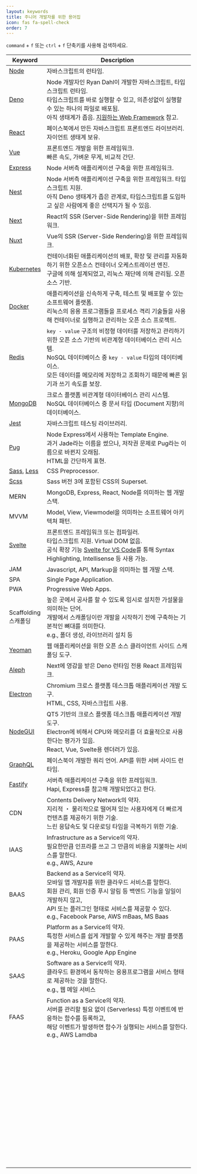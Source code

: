 ```yaml
---
layout: keywords
title: 주니어 개발자를 위한 용어집
icon: fas fa-spell-check
order: 7
---
```


`command` + `f` 또는 `ctrl` + `f` 단축키를 사용해 검색하세요.

| Keyword                                                                                                                                                                                                                       | Description                                                                                                                                                                                                                                                               |
| ----------------------------------------------------------------------------------------------------------------------------------------------------------------------------------------------------------------------------- | ------------------------------------------------------------------------------------------------------------------------------------------------------------------------------------------------------------------------------------------------------------------------- |
| [Node](https://nodejs.org/ko/)                                                                                                                                                                                                | 자바스크립트의 런타임.                                                                                                                                                                                                                                                    |
| [Deno](https://deno.land/)                                                                                                                                                                                                    | Node 개발자인 Ryan Dahl이 개발한 자바스크립트, 타입스크립트 런타임.<br/>타입스크립트를 바로 실행할 수 있고, 의존성없이 실행할 수 있는 하나의 파일로 배포됨.<br/>아직 생태계가 좁음. [지원하는 Web Framework](https://github.com/denolib/awesome-deno#web-framework) 참고. |
| [React](https://ko.reactjs.org/)                                                                                                                                                                                              | 페이스북에서 만든 자바스크립트 프론트엔드 라이브러리.<br/>자이언트 생태계 보유.                                                                                                                                                                                           |
| [Vue](https://kr.vuejs.org/v2/guide/index.html)                                                                                                                                                                               | 프론트엔드 개발을 위한 프레임워크.<br/>빠른 속도, 가벼운 무게, 비교적 간단.                                                                                                                                                                                               |
| [Express](https://expressjs.com/ko/)                                                                                                                                                                                          | Node 서버측 애플리케이션 구축을 위한 프레임워크.                                                                                                                                                                                                                          |
| [Nest](https://docs.nestjs.kr/)                                                                                                                                                                                               | Node 서버측 애플리케이션 구축을 위한 프레임워크. 타입스크립트 지원.<br/>아직 Deno 생태계가 좁은 관계로, 타입스크립트를 도입하고 싶은 사람에게 좋은 선택지가 될 수 있음.                                                                                                   |
| [Next](https://nextjs.org/)                                                                                                                                                                                                   | React의 SSR (Server-Side Rendering)을 위한 프레임워크.                                                                                                                                                                                                                    |
| [Nuxt](https://ko.nuxtjs.org/)                                                                                                                                                                                                | Vue의 SSR (Server-Side Rendering)을 위한 프레임워크.                                                                                                                                                                                                                      |
| [Kubernetes](https://kubernetes.io/ko/docs/home)                                                                                                                                                                              | 컨테이너화된 애플리케이션의 배포, 확장 및 관리를 자동화하기 위한 오픈소스 컨테이너 오케스트레이션 엔진.<br/>구글에 의해 설계되었고, 리눅스 재단에 의해 관리됨. 오픈 소스 기반.                                                                                            |
| [Docker](https://www.docker.com)                                                                                                                                                                                              | 애플리케이션을 신속하게 구축, 테스트 및 배포할 수 있는 소프트웨어 플랫폼.<br/>리눅스의 응용 프로그램들을 프로세스 격리 기술들을 사용해 컨테이너로 실행하고 관리하는 오픈 소스 프로젝트.                                                                                   |
| [Redis](https://redis.io/)                                                                                                                                                                                                    | `key - value` 구조의 비정형 데이터를 저장하고 관리하기 위한 오픈 소스 기반의 비관계형 데이터베이스 관리 시스템.<br/>NoSQL 데이터베이스 중 `key - value` 타입의 데이터베이스.<br/>모든 데이터를 메모리에 저장하고 조회하기 때문에 빠른 읽기과 쓰기 속도를 보장.            |
| [MongoDB](https://www.mongodb.com/cloud/atlas/lp/try2?utm_source=google&utm_campaign=gs_apac_south_korea_search_core_brand_atlas_desktop&utm_term=mongodb&utm_medium=cpc_paid_search&utm_ad=e&utm_ad_campaign_id=12212624365) | 크로스 플랫폼 비관계형 데이터베이스 관리 시스템.<br/>NoSQL 데이터베이스 중 문서 타입 (Document 지향)의 데이터베이스.                                                                                                                                                      |
| [Jest](https://jestjs.io/)                                                                                                                                                                                                    | 자바스크립트 테스팅 라이브러리.                                                                                                                                                                                                                                           |
| [Pug](https://pugjs.org/api/getting-started.html)                                                                                                                                                                             | Node Express에서 사용하는 Template Engine.<br/>과거 Jade라는 이름을 썼으나, 저작권 문제로 Pug라는 이름으로 바뀐지 오래됨.<br/>HTML을 간단하게 표현.                                                                                                                       |
| [Sass](https://sass-lang.com/), [Less](https://lesscss.org)                                                                                                                                                                   | CSS Preprocessor.                                                                                                                                                                                                                                                         |
| [Scss](https://sass-lang.com)                                                                                                                                                                                                 | Sass 버전 3에 포함된 CSS의 Superset.                                                                                                                                                                                                                                      |
| MERN                                                                                                                                                                                                                          | MongoDB, Express, React, Node를 의미하는 웹 개발 스택.                                                                                                                                                                                                                    |
| MVVM                                                                                                                                                                                                                          | Model, View, Viewmodel을 의미하는 소프트웨어 아키텍쳐 패턴.                                                                                                                                                                                                               |
| [Svelte](https://svelte.dev/)                                                                                                                                                                                                 | 프론트엔드 프레임워크 또는 컴파일러.<br/>타입스크립트 지원. Virtual DOM 없음.<br/>공식 확장 기능 [Svelte for VS Code](https://marketplace.visualstudio.com/items?itemName=svelte.svelte-vscode)를 통해 Syntax Highlighting, Intellisense 등 사용 가능.                    |
| JAM                                                                                                                                                                                                                           | Javascript, API, Markup을 의미하는 웹 개발 스택.                                                                                                                                                                                                                          |
| SPA                                                                                                                                                                                                                           | Single Page Application.                                                                                                                                                                                                                                                  |
| PWA                                                                                                                                                                                                                           | Progressive Web Apps.                                                                                                                                                                                                                                                     |
| Scaffolding<br/> 스캐폴딩                                                                                                                                                                                                     | 높은 곳에서 공사를 할 수 있도록 임시로 설치한 가설물을 의미하는 단어.<br/>개발에서 스캐폴딩이란 개발을 시작하기 전에 구축하는 기본적인 뼈대를 의미한다.<br/>e.g., 폴더 생성, 라이브러리 설치 등                                                                           |
| [Yeoman](https://yeoman.io/)                                                                                                                                                                                                  | 웹 애플리케이션을 위한 오픈 소스 클라이언트 사이드 스캐폴딩 도구.                                                                                                                                                                                                         |
| [Aleph](https://github.com/alephjs/aleph.js)                                                                                                                                                                                  | Next에 영감을 받은 Deno 런타임 전용 React 프레임워크.                                                                                                                                                                                                                     |
| [Electron](https://www.electronjs.org/)                                                                                                                                                                                       | Chromium 크로스 플랫폼 데스크톱 애플리케이션 개발 도구.<br/>HTML, CSS, 자바스크립트 사용.                                                                                                                                                                                 |
| [NodeGUI](https://docs.nodegui.org/)                                                                                                                                                                                          | QT5 기반의 크로스 플랫폼 데스크톱 애플리케이션 개발 도구.<br/>Electron에 비해서 CPU와 메모리를 더 효율적으로 사용한다는 평가가 있음.<br/>React, Vue, Svelte용 렌더러가 있음.                                                                                              |
| [GraphQL](https://graphql.org/)                                                                                                                                                                                               | 페이스북이 개발한 쿼리 언어. API를 위한 서버 사이드 런타임.                                                                                                                                                                                                               |
| [Fastify](https://www.fastify.io/)                                                                                                                                                                                            | 서버측 애플리케이션 구축을 위한 프레임워크.<br/>Hapi, Express를 참고해 개발되었다고 한다.                                                                                                                                                                                 |
| CDN                                                                                                                                                                                                                           | Contents Delivery Network의 약자.<br/>지리적 ・ 물리적으로 떨어져 있는 사용자에게 더 빠르게 컨텐츠를 제공하기 위한 기술.<br/>느린 응답속도 및 다운로딩 타임을 극복하기 위한 기술.                                                                                         |
| IAAS                                                                                                                                                                                                                          | Infrastructure as a Service의 약자.<br/>필요한만큼 인프라를 쓰고 그 만큼의 비용을 지불하는 서비스를 말한다.<br/>e.g., AWS, Azure                                                                                                                                          |
| BAAS                                                                                                                                                                                                                          | Backend as a Service의 약자.<br/>모바일 앱 개발자를 위한 클라우드 서비스를 말한다.<br/>회원 관리, 회원 인증 푸시 알림 등 백엔드 기능을 일일이 개발하지 않고,<br/>API 또는 플러그인 형태로 서비스를 제공할 수 있다.<br/>e.g., Facebook Parse, AWS mBaas, MS Baas           |
| PAAS                                                                                                                                                                                                                          | Platform as a Service의 약자.<br/>특정한 서비스를 쉽게 개발할 수 있게 해주는 개발 플랫폼을 제공하는 서비스를 말한다.<br/>e.g., Heroku, Google App Engine                                                                                                                  |
| SAAS                                                                                                                                                                                                                          | Software as a Service의 약자.<br/>클라우드 환경에서 동작하는 응용프로그램을 서비스 형태로 제공하는 것을 말한다.<br/>e.g., 웹 메일 서비스                                                                                                                                  |
| FAAS                                                                                                                                                                                                                          | Function as a Service의 약자.<br/>서버를 관리할 필요 없이 (Serverless) 특정 이벤트에 반응하는 함수를 등록하고,<br/>해당 이벤트가 발생하면 함수가 실행되는 서비스를 말한다.<br/>e.g., AWS Lamdba                                                                           |
|                                                                                                                                                                                                                               |
|                                                                                                                                                                                                                               |                                                                                                                                                                                                                                                                           |
|                                                                                                                                                                                                                               |                                                                                                                                                                                                                                                                           |
|                                                                                                                                                                                                                               |                                                                                                                                                                                                                                                                           |
|                                                                                                                                                                                                                               |                                                                                                                                                                                                                                                                           |
|                                                                                                                                                                                                                               |                                                                                                                                                                                                                                                                           |
|                                                                                                                                                                                                                               |                                                                                                                                                                                                                                                                           |
|                                                                                                                                                                                                                               |                                                                                                                                                                                                                                                                           |
|                                                                                                                                                                                                                               |                                                                                                                                                                                                                                                                           |
|                                                                                                                                                                                                                               |                                                                                                                                                                                                                                                                           |
|                                                                                                                                                                                                                               |                                                                                                                                                                                                                                                                           |
|                                                                                                                                                                                                                               |                                                                                                                                                                                                                                                                           |
|                                                                                                                                                                                                                               |                                                                                                                                                                                                                                                                           |
|                                                                                                                                                                                                                               |                                                                                                                                                                                                                                                                           |
|                                                                                                                                                                                                                               |                                                                                                                                                                                                                                                                           |
|                                                                                                                                                                                                                               |                                                                                                                                                                                                                                                                           |
|                                                                                                                                                                                                                               |                                                                                                                                                                                                                                                                           |
|                                                                                                                                                                                                                               |                                                                                                                                                                                                                                                                           |
|                                                                                                                                                                                                                               |                                                                                                                                                                                                                                                                           |
|                                                                                                                                                                                                                               |                                                                                                                                                                                                                                                                           |
|                                                                                                                                                                                                                               |                                                                                                                                                                                                                                                                           |
|                                                                                                                                                                                                                               |                                                                                                                                                                                                                                                                           |
|                                                                                                                                                                                                                               |                                                                                                                                                                                                                                                                           |
|                                                                                                                                                                                                                               |                                                                                                                                                                                                                                                                           |
|                                                                                                                                                                                                                               |                                                                                                                                                                                                                                                                           |
|                                                                                                                                                                                                                               |                                                                                                                                                                                                                                                                           |
|                                                                                                                                                                                                                               |                                                                                                                                                                                                                                                                           |
|                                                                                                                                                                                                                               |                                                                                                                                                                                                                                                                           |
|                                                                                                                                                                                                                               |                                                                                                                                                                                                                                                                           |
|                                                                                                                                                                                                                               |                                                                                                                                                                                                                                                                           |
|                                                                                                                                                                                                                               |                                                                                                                                                                                                                                                                           |
|                                                                                                                                                                                                                               |                                                                                                                                                                                                                                                                           |
|                                                                                                                                                                                                                               |                                                                                                                                                                                                                                                                           |
|                                                                                                                                                                                                                               |                                                                                                                                                                                                                                                                           |
|                                                                                                                                                                                                                               |                                                                                                                                                                                                                                                                           |
|                                                                                                                                                                                                                               |                                                                                                                                                                                                                                                                           |
|                                                                                                                                                                                                                               |                                                                                                                                                                                                                                                                           |
|                                                                                                                                                                                                                               |                                                                                                                                                                                                                                                                           |
|                                                                                                                                                                                                                               |                                                                                                                                                                                                                                                                           |
|                                                                                                                                                                                                                               |                                                                                                                                                                                                                                                                           |
|                                                                                                                                                                                                                               |                                                                                                                                                                                                                                                                           |
|                                                                                                                                                                                                                               |                                                                                                                                                                                                                                                                           |
|                                                                                                                                                                                                                               |                                                                                                                                                                                                                                                                           |
|                                                                                                                                                                                                                               |                                                                                                                                                                                                                                                                           |
|                                                                                                                                                                                                                               |                                                                                                                                                                                                                                                                           |
|                                                                                                                                                                                                                               |                                                                                                                                                                                                                                                                           |
|                                                                                                                                                                                                                               |                                                                                                                                                                                                                                                                           |
|                                                                                                                                                                                                                               |                                                                                                                                                                                                                                                                           |
|                                                                                                                                                                                                                               |                                                                                                                                                                                                                                                                           |
|                                                                                                                                                                                                                               |                                                                                                                                                                                                                                                                           |
|                                                                                                                                                                                                                               |                                                                                                                                                                                                                                                                           |
|                                                                                                                                                                                                                               |                                                                                                                                                                                                                                                                           |
|                                                                                                                                                                                                                               |                                                                                                                                                                                                                                                                           |
|                                                                                                                                                                                                                               |                                                                                                                                                                                                                                                                           |
|                                                                                                                                                                                                                               |                                                                                                                                                                                                                                                                           |
|                                                                                                                                                                                                                               |                                                                                                                                                                                                                                                                           |
|                                                                                                                                                                                                                               |                                                                                                                                                                                                                                                                           |
|                                                                                                                                                                                                                               |                                                                                                                                                                                                                                                                           |
